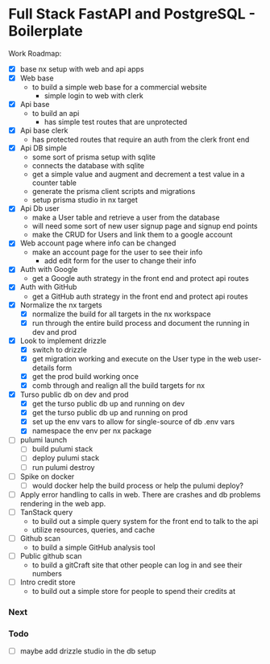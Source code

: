 # Full Stack FastAPI and PostgreSQL - Boilerplate

Work Roadmap:

- [x] base nx setup with web and api apps
- [x] Web base
  - to build a simple web base for a commercial website
    - simple login to web with clerk
- [x] Api base
  - to build an api
    - has simple test routes that are unprotected
- [x] Api base clerk
  - has protected routes that require an auth from the clerk front end
- [x] Api DB simple
  - some sort of prisma setup with sqlite
  - connects the database with sqlite
  - get a simple value and augment and decrement a test value in a counter table
  - generate the prisma client scripts and migrations
  - setup prisma studio in nx target
- [x] Api Db user
  - make a User table and retrieve a user from the database
  - will need some sort of new user signup page and signup end points
  - make the CRUD for Users and link them to a google account
- [x] Web account page where info can be changed
  - make an account page for the user to see their info
    - add edit form for the user to change their info
- [x] Auth with Google
  - get a Google auth strategy in the front end and protect api routes
- [x] Auth with GitHub
  - get a GitHub auth strategy in the front end and protect api routes
- [x] Normalize the nx targets
  - [x] normalize the build for all targets in the nx workspace
  - [x] run through the entire build process and document the running in dev and prod
- [x] Look to implement drizzle
  - [x] switch to drizzle
  - [x] get migration working and execute on the User type in the web user-details form
  - [x] get the prod build working once
  - [x] comb through and realign all the build targets for nx
- [x] Turso public db on dev and prod
  - [x] get the turso public db up and running on dev
  - [x] get the turso public db up and running on prod
  - [x] set up the env vars to allow for single-source of db .env vars
  - [x] namespace the env per nx package
- [ ] pulumi launch
  - [ ] build pulumi stack
  - [ ] deploy pulumi stack
  - [ ] run pulumi destroy
- [ ] Spike on docker
  - [ ] would docker help the build process or help the pulumi deploy?
- [ ] Apply error handling to calls in web. There are crashes and db problems rendering in the web app.
- [ ] TanStack query
  - to build out a simple query system for the front end to talk to the api
  - utilize resources, queries, and cache
- [ ] Github scan
  - to build a simple GitHub analysis tool
- [ ] Public github scan
  - to build a gitCraft site that other people can log in and see their numbers
- [ ] Intro credit store
  - to build out a simple store for people to spend their credits at

### Next

### Todo

- [ ] maybe add drizzle studio in the db setup
